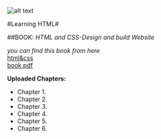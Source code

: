 ![alt text](http://d.gr-assets.com/books/1348805097l/10361330.jpg "logo title text 1")

#Learning HTML#
 
##BOOK:
*HTML and CSS-Design and build Website*


*you can find this book from here*   
[html&css](http://www.htmlandcssbook.com/)  
[book pdf](http://www.aazea.com/book/html-and-css-design-and-build-websites/)  


**Uploaded Chapters:**
* Chapter 1.
* Chapter 2.
* Chapter 3.
* Chapter 4.
* Chapter 5.
* Chapter 6.





